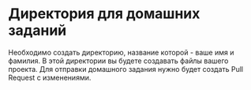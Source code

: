# Директория для домашних заданий
Необходимо создать директорию, название которой - ваше имя и фамилия. В этой директории вы будете создавать файлы вашего проекта. 
Для отправки домашного задания нужно будет создать Pull Request с изменениями. 